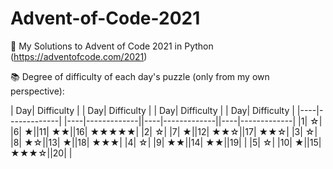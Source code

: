 # Advent-of-Code-2021
🎄 My Solutions to Advent of Code 2021 in Python (https://adventofcode.com/2021)





📚 Degree of difficulty of each day's puzzle (only from my own perspective):

| Day| Difficulty  | | Day| Difficulty  | | Day| Difficulty  | | Day| Difficulty  | 
|----|-------------| |----|-------------||----|-------------||----|-------------|
|1| ☆| |6| ★||11| ★★||16| ★★★★★|
|2| ☆| |7| ★||12| ★★☆||17| ★★☆|
|3| ☆| |8| ★☆||13| ★||18| ★★★|
|4| ☆| |9| ★★||14| ★★||19| |
|5| ☆| |10| ★||15| ★★★☆||20| |















